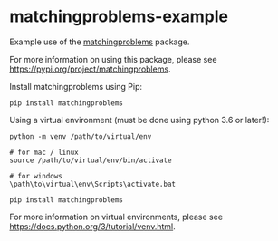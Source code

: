 # matchingproblems-example

Example use of the [matchingproblems](https://pypi.org/project/matchingproblems) package.

For more information on using this package, please see https://pypi.org/project/matchingproblems.

Install matchingproblems using Pip:

```
pip install matchingproblems
```

Using a virtual environment (must be done using python 3.6 or later!):

```
python -m venv /path/to/virtual/env

# for mac / linux
source /path/to/virtual/env/bin/activate

# for windows
\path\to\virtual\env\Scripts\activate.bat

pip install matchingproblems
```

For more information on virtual environments, please see https://docs.python.org/3/tutorial/venv.html.

